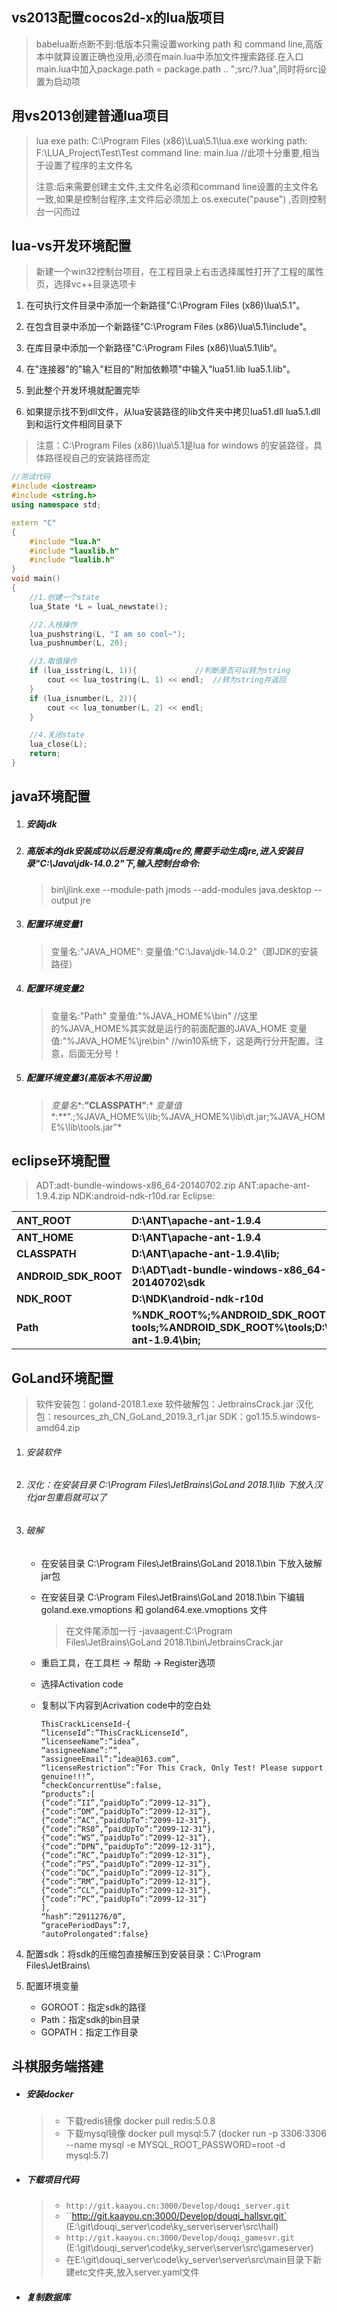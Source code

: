 ## vs2013配置cocos2d-x的lua版项目

>   babelua断点断不到:低版本只需设置working path 和 command line,高版本中就算设置正确也没用,必须在main.lua中添加文件搜索路径.在入口main.lua中加入package.path = package.path .. ";src/?.lua",同时将src设置为启动项



## 用vs2013创建普通lua项目

>   lua exe path:        C:\Program Files (x86)\Lua\5.1\lua.exe
>   working path:        F:\LUA_Project\Test\Test
>   command line:        main.lua                                    //此项十分重要,相当于设置了程序的主文件名
>
>   注意:后来需要创建主文件,主文件名必须和command line设置的主文件名一致,如果是控制台程序,主文件后必须加上 os.execute("pause") ,否则控制台一闪而过



## lua-vs开发环境配置

>   新建一个win32控制台项目，在工程目录上右击选择属性打开了工程的属性页，选择vc++目录选项卡

1.  在可执行文件目录中添加一个新路径"C:\Program Files (x86)\lua\5.1"。

2.  在包含目录中添加一个新路径"C:\Program Files (x86)\lua\5.1\include"。

3.  在库目录中添加一个新路径"C:\Program Files (x86)\lua\5.1\lib“。

4.  在"连接器"的"输入"栏目的"附加依赖项"中输入"lua51.lib lua5.1.lib"。

5.  到此整个开发环境就配置完毕

6.  如果提示找不到dll文件，从lua安装路径的lib文件夹中拷贝lua51.dll lua5.1.dll到和运行文件相同目录下

>   注意：C:\Program Files (x86)\lua\5.1是lua for windows 的安装路径，具体路径视自己的安装路径而定

```c++
//测试代码
#include <iostream>  
#include <string.h>  
using namespace std;

extern "C"
{
    #include "lua.h"  
    #include "lauxlib.h"  
    #include "lualib.h"  
}
void main()
{
    //1.创建一个state  
    lua_State *L = luaL_newstate();

    //2.入栈操作  
    lua_pushstring(L, "I am so cool~");
    lua_pushnumber(L, 20);

    //3.取值操作  
    if (lua_isstring(L, 1)){             //判断是否可以转为string  
        cout << lua_tostring(L, 1) << endl;  //转为string并返回  
    }
    if (lua_isnumber(L, 2)){
        cout << lua_tonumber(L, 2) << endl;
    }

    //4.关闭state  
    lua_close(L);
    return;
}

```



## java环境配置

1.  ##### 安装jdk

2.  ##### 高版本的jdk安装成功以后是没有集成jre的,需要手动生成jre,进入安装目录"C:\Java\jdk-14.0.2"下,输入控制台命令:

    >   bin\jlink.exe --module-path jmods --add-modules java.desktop --output jre

3.  ##### 配置环境变量1

    >   变量名:"JAVA_HOME": 
    >   变量值:"C:\Java\jdk-14.0.2"（即JDK的安装路径） 

4.  ##### 配置环境变量2 

    >   变量名:"Path"
    >   变量值:"%JAVA_HOME%\bin"    	//这里的%JAVA_HOME%其实就是运行的前面配置的JAVA_HOME
    >   变量值:"%JAVA_HOME%\jre\bin"  	//win10系统下，这是两行分开配置。注意，后面无分号！

5.  ##### *配置环境变量3(高版本不用设置)*

    >   *变量名**:**"CLASSPATH"**:*
    >   *变量值**:**".;%JAVA_HOME%\lib;%JAVA_HOME%\lib\dt.jar;%JAVA_HOME%\lib\tools.jar"*



## eclipse环境配置

>   ADT:adt-bundle-windows-x86_64-20140702.zip
>   ANT:apache-ant-1.9.4.zip
>   NDK:android-ndk-r10d.rar
>   Eclipse:

| **ANT_ROOT**         | **D:\ANT\apache-ant-1.9.4**                                  |
| :------------------- | :----------------------------------------------------------- |
| **ANT_HOME**         | **D:\ANT\apache-ant-1.9.4**                                  |
| **CLASSPATH**        | **D:\ANT\apache-ant-1.9.4\lib;**                             |
| **ANDROID_SDK_ROOT** | **D:\ADT\adt-bundle-windows-x86_64-20140702\sdk**            |
| **NDK_ROOT**         | **D:\NDK\android-ndk-r10d**                                  |
| **Path**             | **%NDK_ROOT%;%ANDROID_SDK_ROOT%\platform-tools;%ANDROID_SDK_ROOT%\tools;D:\ANT\apache-ant-1.9.4\bin;** |



## GoLand环境配置

>   软件安装包：goland-2018.1.exe
>   软件破解包：JetbrainsCrack.jar
>   汉化包：resources_zh_CN_GoLand_2019.3_r1.jar
>   SDK：go1.15.5.windows-amd64.zip

1.  ###### 安装软件

2.  ###### 汉化：在安装目录 C:\Program Files\JetBrains\GoLand 2018.1\lib 下放入汉化jar包重启就可以了

3.  ###### 破解

    -   在安装目录 C:\Program Files\JetBrains\GoLand 2018.1\bin 下放入破解jar包

    -   在安装目录 C:\Program Files\JetBrains\GoLand 2018.1\bin 下编辑 goland.exe.vmoptions 和 goland64.exe.vmoptions 文件

        >   在文件尾添加一行 -javaagent:C:\Program Files\JetBrains\GoLand 2018.1\bin\JetbrainsCrack.jar

    -   重启工具，在工具栏 -> 帮助 -> Register选项

    -   选择Activation code

    -   复制以下内容到Acrivation code中的空白处

        ```
        ThisCrackLicenseId-{ 
        “licenseId”:”ThisCrackLicenseId”, 
        “licenseeName”:”idea”, 
        “assigneeName”:”“, 
        “assigneeEmail”:”idea@163.com”, 
        “licenseRestriction”:”For This Crack, Only Test! Please support genuine!!!”, 
        “checkConcurrentUse”:false, 
        “products”:[ 
        {“code”:”II”,”paidUpTo”:”2099-12-31”}, 
        {“code”:”DM”,”paidUpTo”:”2099-12-31”}, 
        {“code”:”AC”,”paidUpTo”:”2099-12-31”}, 
        {“code”:”RS0”,”paidUpTo”:”2099-12-31”}, 
        {“code”:”WS”,”paidUpTo”:”2099-12-31”}, 
        {“code”:”DPN”,”paidUpTo”:”2099-12-31”}, 
        {“code”:”RC”,”paidUpTo”:”2099-12-31”}, 
        {“code”:”PS”,”paidUpTo”:”2099-12-31”}, 
        {“code”:”DC”,”paidUpTo”:”2099-12-31”}, 
        {“code”:”RM”,”paidUpTo”:”2099-12-31”}, 
        {“code”:”CL”,”paidUpTo”:”2099-12-31”}, 
        {“code”:”PC”,”paidUpTo”:”2099-12-31”} 
        ], 
        “hash”:”2911276/0”, 
        “gracePeriodDays”:7, 
        "autoProlongated":false}
        ```

4.  配置sdk：将sdk的压缩包直接解压到安装目录：C:\Program     Files\JetBrains\

5.  配置环境变量

    -   GOROOT：指定sdk的路径
    -   Path：指定sdk的bin目录
    -   GOPATH：指定工作目录



## 斗棋服务端搭建

-   ##### 安装docker

    >   -   下载redis镜像 docker pull redis:5.0.8
    >   -   下载mysql镜像 docker pull mysql:5.7 (docker run -p 3306:3306 --name mysql -e MYSQL_ROOT_PASSWORD=root -d  mysql:5.7)

-   ##### 下载项目代码

    >   -   `http://git.kaayou.cn:3000/Develop/douqi_server.git`
    >   -   ``http://git.kaayou.cn:3000/Develop/douqi_hallsvr.git` (E:\git\douqi_server\code\ky_server\server\src\hall)
    >   -   `http://git.kaayou.cn:3000/Develop/douqi_gamesvr.git`      (E:\git\douqi_server\code\ky_server\server\src\gameserver)
    >   -   在E:\git\douqi_server\code\ky_server\server\src\main目录下新建etc文件夹,放入server.yaml文件

-   ##### 复制数据库

